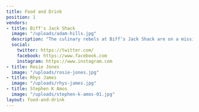 ```yaml
---
title: Food and Drink
position: 1
vendors:
- title: Biff's Jack Shack
  image: "/uploads/adam-hills.jpg"
  description: "The culinary rebels at Biff’s Jack Shack are on a mission to change the way you think about vegan food. Hell-bent on making the most drool-inducing non-meat food on the planet; expect stacked burgers and banging hot wings, cunningly created from crispy-fried jackfruit and a range of other secret ingredients. Whether you’re a devout vegan or a hardened carnivore – Biff’s Jack Shack is a game changer!"
  social:
    twitter: https://twitter.com/
    facebook: https://www.facebook.com
    instagram: https://www.instagram.com
- title: Rosie Jones
  image: "/uploads/rosie-jones.jpg"
- title: Rhys James
  image: "/uploads/rhys-james.jpg"
- title: Stephen K Amos
  image: "/uploads/stephen-k-amos-01.jpg"
layout: food-and-drink
---
```


